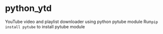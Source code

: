 # python_ytd
YouTube video and playlist downloader using python pytube module
Run`pip install pytube` to install pytube module
